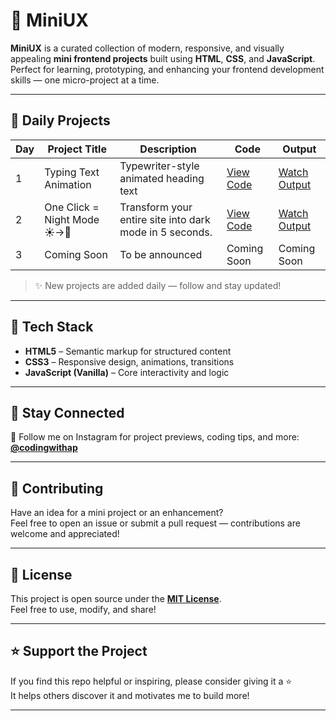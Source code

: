 # 🌟 MiniUX

**MiniUX** is a curated collection of modern, responsive, and visually appealing **mini frontend projects** built using **HTML**, **CSS**, and **JavaScript**.  
Perfect for learning, prototyping, and enhancing your frontend development skills — one micro-project at a time.

---

## 📅 Daily Projects

| Day | Project Title                  | Description                                                      | Code                                                                                   | Output                                                                 |
|-----|--------------------------------|------------------------------------------------------------------|----------------------------------------------------------------------------------------|------------------------------------------------------------------------|
| 1   | Typing Text Animation          | Typewriter-style animated heading text                          | [View Code](https://github.com/aman-ap-official/MiniUX/blob/main/Day%201/Day%201.html) | [Watch Output](https://www.instagram.com/reel/DMTDn8jyw7E/?utm_source=ig_web_copy_link&igsh=MzRlODBiNWFlZA==) |
| 2   | One Click = Night Mode ☀️→🌙    | Transform your entire site into dark mode in 5 seconds.         | [View Code](https://github.com/aman-ap-official/MiniUX/blob/main/Day%202/Day%202.html) | [Watch Output](https://www.instagram.com/reel/DMVROq6y4Zl/?utm_source=ig_web_copy_link&igsh=MzRlODBiNWFlZA==) |
| 3   | Coming Soon                    | To be announced                                                  | Coming Soon                                                                            | Coming Soon                                                            |

> ✨ New projects are added daily — follow and stay updated!

---

## 🧰 Tech Stack

- **HTML5** – Semantic markup for structured content  
- **CSS3** – Responsive design, animations, transitions  
- **JavaScript (Vanilla)** – Core interactivity and logic

---

## 📱 Stay Connected

📸 Follow me on Instagram for project previews, coding tips, and more:  
**[@codingwithap](https://instagram.com/codingwithap)**

---

## 🤝 Contributing

Have an idea for a mini project or an enhancement?  
Feel free to open an issue or submit a pull request — contributions are welcome and appreciated!

---

## 📄 License

This project is open source under the **[MIT License](LICENSE)**.  
Feel free to use, modify, and share!

---

## ⭐ Support the Project

If you find this repo helpful or inspiring, please consider giving it a ⭐  
It helps others discover it and motivates me to build more!

---
